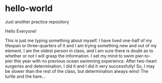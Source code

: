 # hello-world
Just another practice repository

Hello Everyone!

This is just me typing something about myself.  I have lived one-half of my lifespan or three-quarters of it and I am trying something new and out of my element.  I am the oldest person in class, and I am sure there is doubt as to whether or not I will grasp the information.  I set my mind to swim pier-to-pier this year with no previous ocean swimming experience.  After two-heart surgeries and determination, I did it and I did it very successfully!  So, I may be slower than the rest of the class, but determination always wins!  The turtle and the hare...
